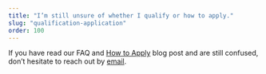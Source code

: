 ```yaml
---
title: "I’m still unsure of whether I qualify or how to apply."
slug: "qualification-application"
order: 100
---
```


If you have read our FAQ and [How to Apply](https://weirdghosts.ca/blog/how-to-apply-to-weird-ghosts/) blog post and are still confused, don’t hesitate to reach out by [email](mailto:hello@weirdghosts.ca).
